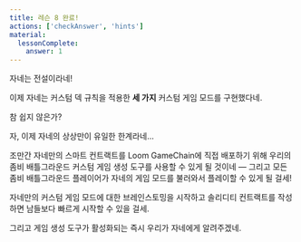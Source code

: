 ```yaml
---
title: 레슨 8 완료!
actions: ['checkAnswer', 'hints']
material:
  lessonComplete:
    answer: 1
---
```


자네는 전설이라네!

이제 자네는 커스텀 덱 규칙을 적용한 **세 가지** 커스텀 게임 모드를 구현했다네.

참 쉽지 않은가?

자, 이제 자네의 상상만이 유일한 한계라네...

조만간 자네만의 스마트 컨트랙트를 Loom GameChain에 직접 배포하기 위해 우리의 좀비 배틀그라운드 커스텀 게임 생성 도구를 사용할 수 있게 될 것이네 — 그리고 모든 좀비 배틀그라운드 플레이어가 자네의 게임 모드를 불러와서 플레이할 수 있게 될 걸세!

자네만의 커스텀 게임 모드에 대한 브레인스토밍을 시작하고 솔리디티 컨트랙트를 작성하면 남들보다 빠르게 시작할 수 있을 걸세.

그리고 게임 생성 도구가 활성화되는 즉시 우리가 자네에게 알려주겠네.
